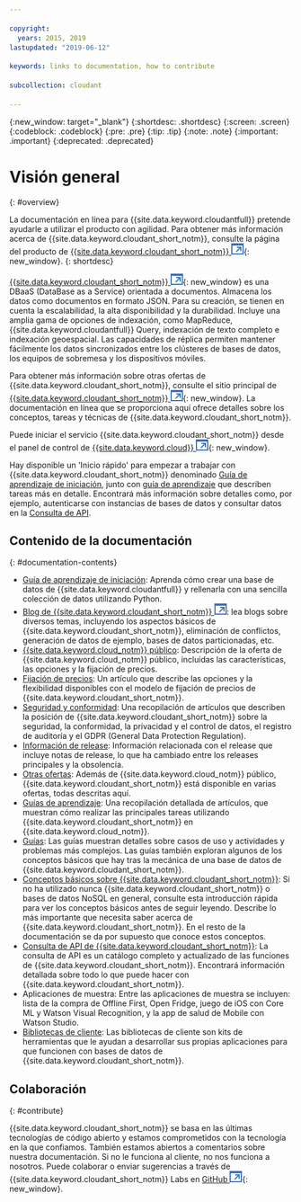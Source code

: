 ```yaml
---

copyright:
  years: 2015, 2019
lastupdated: "2019-06-12"

keywords: links to documentation, how to contribute

subcollection: cloudant

---
```


{:new_window: target="_blank"}
{:shortdesc: .shortdesc}
{:screen: .screen}
{:codeblock: .codeblock}
{:pre: .pre}
{:tip: .tip}
{:note: .note}
{:important: .important}
{:deprecated: .deprecated}

<!-- Acrolinx: 2018-06-01 -->

# Visión general
{: #overview}

La documentación en línea para {{site.data.keyword.cloudantfull}} pretende ayudarle a utilizar el producto con agilidad. Para obtener más información acerca de {{site.data.keyword.cloudant_short_notm}}, consulte la página del producto de [{{site.data.keyword.cloudant_short_notm}} ![Icono de enlace externo](images/launch-glyph.svg "Icono de enlace externo")](https://www.ibm.com/cloud/cloudant){: new_window}.
{: shortdesc}

[{{site.data.keyword.cloudant_short_notm}} ![Icono de enlace externo](images/launch-glyph.svg "Icono de enlace externo")](https://www.youtube.com/watch?v=qdMTLK2vYoI){: new_window}
es una DBaaS (DataBase as a Service) orientada a documentos.
Almacena los datos como documentos en formato JSON.
Para su creación, se tienen en cuenta la escalabilidad, la alta disponibilidad y la durabilidad.
Incluye una amplia gama de opciones de indexación, como MapReduce,
{{site.data.keyword.cloudantfull}} Query,
indexación de texto completo e indexación geoespacial.
Las capacidades de réplica permiten mantener fácilmente los datos sincronizados entre los clústeres de bases de datos, los equipos de sobremesa y los dispositivos móviles.

Para obtener más información sobre otras ofertas de {{site.data.keyword.cloudant_short_notm}},
consulte el sitio principal de [{{site.data.keyword.cloudant_short_notm}} ![Icono de enlace externo](images/launch-glyph.svg "Icono de enlace externo")](https://www.ibm.com/cloud/cloudant){: new_window}.
La documentación en línea que se proporciona aquí ofrece
detalles sobre los conceptos, tareas y técnicas de {{site.data.keyword.cloudant_short_notm}}.

Puede iniciar el servicio {{site.data.keyword.cloudant_short_notm}} desde el panel de control de [{{site.data.keyword.cloud}} ![Icono de enlace externo](images/launch-glyph.svg "Icono de enlace externo")](https://cloud.ibm.com/catalog/services/cloudant){: new_window}.

Hay disponible un 'Inicio rápido' para empezar a trabajar con {{site.data.keyword.cloudant_short_notm}}
denominado [Guía de aprendizaje de iniciación](/docs/services/Cloudant?topic=cloudant-getting-started#getting-started), junto con [guía de aprendizaje](/docs/services/Cloudant?topic=cloudant-creating-an-ibm-cloudant-instance-on-ibm-cloud#creating-an-ibm-cloudant-instance-on-ibm-cloud) que describen tareas más en detalle.
Encontrará más información sobre detalles como, por ejemplo, autenticarse con instancias de bases de datos y consultar datos en la [Consulta de API](/docs/services/Cloudant?topic=cloudant-api-reference-overview#api-reference-overview).

## Contenido de la documentación
{: #documentation-contents}

*	[Guía de aprendizaje de iniciación](/docs/services/Cloudant?topic=cloudant-getting-started#getting-started): Aprenda cómo crear una base de datos de {{site.data.keyword.cloudantfull}} y rellenarla con una sencilla colección de datos utilizando Python.
*	[Blog de {{site.data.keyword.cloudant_short_notm}} ![Icono de enlace externo](images/launch-glyph.svg "Icono de enlace externo")](https://blog.cloudant.com/): lea blogs sobre diversos temas, incluyendo los aspectos básicos de {{site.data.keyword.cloudant_short_notm}}, eliminación de conflictos, generación de datos de ejemplo, bases de datos particionadas, etc. 
*	[{{site.data.keyword.cloud_notm}} público](/docs/services/Cloudant?topic=cloudant-ibm-cloud-public#ibm-cloud-public): Descripción de la oferta de {{site.data.keyword.cloud_notm}} público, incluidas las características, las opciones y la fijación de precios. 
*	[Fijación de precios](/docs/services/Cloudant?topic=cloudant-pricing#pricing): Un artículo que describe las opciones y la flexibilidad disponibles con el modelo de fijación de precios de {{site.data.keyword.cloudant_short_notm}}. 
*	[Seguridad y conformidad](/docs/services/Cloudant?topic=cloudant-security#security): Una recopilación de artículos que describen la posición de {{site.data.keyword.cloudant_short_notm}} sobre la seguridad, la conformidad, la privacidad y el control de datos, el registro de auditoría y el GDPR (General Data Protection Regulation).
*	[Información de release](/docs/services/Cloudant?topic=cloudant-release-notes#release-notes): Información relacionada con el release que incluye notas de release, lo que ha cambiado entre los releases principales y la obsolencia. 
*	[Otras ofertas](/docs/services/Cloudant?topic=cloudant-ibm-cloud-dedicated#ibm-cloud-dedicated): Además de {{site.data.keyword.cloud_notm}} público, {{site.data.keyword.cloudant_short_notm}} está disponible
	en varias ofertas,
	todas descritas aquí.
* [Guías de aprendizaje](/docs/services/Cloudant?topic=cloudant-creating-an-ibm-cloudant-instance-on-ibm-cloud#creating-an-ibm-cloudant-instance-on-ibm-cloud): Una recopilación detallada de artículos,
  que muestran cómo realizar las principales tareas utilizando {{site.data.keyword.cloudant_short_notm}} en {{site.data.keyword.cloud_notm}}.
*	[Guías](/docs/services/Cloudant?topic=cloudant-authorized-curl-acurl-#authorized-curl-acurl-): Las guías muestran detalles sobre
	casos de uso y actividades y problemas más complejos.
	Las guías también exploran algunos de los conceptos básicos que hay tras la mecánica de una base de datos de {{site.data.keyword.cloudant_short_notm}}.
*	[Conceptos básicos sobre {{site.data.keyword.cloudant_short_notm}}](/docs/services/Cloudant?topic=cloudant-ibm-cloudant-basics#ibm-cloudant-basics): Si no ha utilizado 		nunca {{site.data.keyword.cloudant_short_notm}} o bases de datos NoSQL en general,
	consulte esta introducción rápida para ver los conceptos básicos antes de seguir leyendo.
	Describe lo más importante que necesita saber acerca de {{site.data.keyword.cloudant_short_notm}}.
	En el resto de la documentación se da por supuesto que conoce estos conceptos.
*	[Consulta de API de {{site.data.keyword.cloudant_short_notm}}](/docs/services/Cloudant?topic=cloudant-api-reference-overview#api-reference-overview): La consulta de API es un catálogo completo y actualizado de las funciones de {{site.data.keyword.cloudant_short_notm}}.
	Encontrará información detallada sobre todo lo que puede hacer con {{site.data.keyword.cloudant_short_notm}}.
*	Aplicaciones de muestra: Entre las aplicaciones de muestra se incluyen: lista de la compra de Offline First, Open Fridge, juego de iOS con Core ML y Watson Visual Recognition, y la app de salud de Mobile con Watson Studio. 
*	[Bibliotecas de cliente](/docs/services/Cloudant?topic=cloudant-client-libraries#client-libraries): Las bibliotecas de cliente son kits de herramientas que le ayudan a desarrollar sus propias aplicaciones para que funcionen con bases de datos de {{site.data.keyword.cloudant_short_notm}}.


## Colaboración
{: #contribute}

{{site.data.keyword.cloudant_short_notm}} se basa en las últimas tecnologías de código abierto
y estamos comprometidos con la tecnología en la que confiamos.
También estamos abiertos a comentarios sobre nuestra documentación.
Si no le funciona al cliente, no nos funciona a nosotros.
Puede colaborar o enviar sugerencias a través de
{{site.data.keyword.cloudant_short_notm}} Labs en [GitHub ![Icono de enlace externo](images/launch-glyph.svg "Icono de enlace externo")](https://github.com/cloudant-labs/slate){: new_window}.
